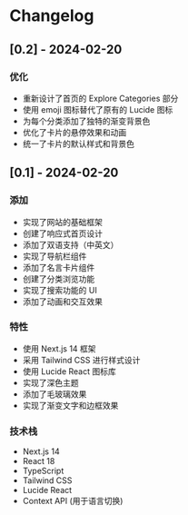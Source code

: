 # Changelog

## [0.2] - 2024-02-20

### 优化
- 重新设计了首页的 Explore Categories 部分
- 使用 emoji 图标替代了原有的 Lucide 图标
- 为每个分类添加了独特的渐变背景色
- 优化了卡片的悬停效果和动画
- 统一了卡片的默认样式和背景色

## [0.1] - 2024-02-20

### 添加
- 实现了网站的基础框架
- 创建了响应式首页设计
- 添加了双语支持（中英文）
- 实现了导航栏组件
- 添加了名言卡片组件
- 创建了分类浏览功能
- 实现了搜索功能的 UI
- 添加了动画和交互效果

### 特性
- 使用 Next.js 14 框架
- 采用 Tailwind CSS 进行样式设计
- 使用 Lucide React 图标库
- 实现了深色主题
- 添加了毛玻璃效果
- 实现了渐变文字和边框效果

### 技术栈
- Next.js 14
- React 18
- TypeScript
- Tailwind CSS
- Lucide React
- Context API (用于语言切换) 